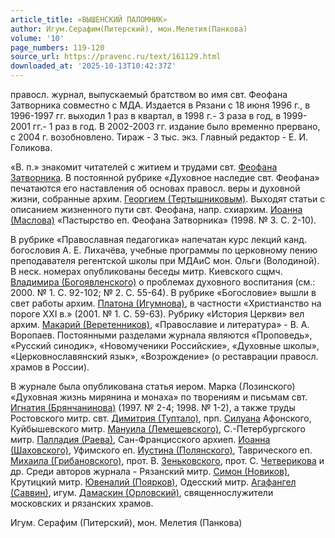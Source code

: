 ```yaml
---
article_title: «ВЫШЕНСКИЙ ПАЛОМНИК»
author: Игум.Серафим(Питерский), мон.Мелетия(Панкова)
volume: '10'
page_numbers: 119-120
source_url: https://pravenc.ru/text/161129.html
downloaded_at: '2025-10-13T10:42:37Z'
---
```


правосл. журнал, выпускаемый братством во имя свт. Феофана Затворника совместно с МДА. Издается в Рязани с 18 июня 1996 г., в 1996-1997 гг. выходил 1 раз в квартал, в 1998 г.- 3 раза в год, в 1999-2001 гг.- 1 раз в год. В 2002-2003 гг. издание было временно прервано, с 2004 г. возобновлено. Тираж - 3 тыс. экз. Главный редактор - Е. И. Голикова.

«В. п.» знакомит читателей с житием и трудами свт. [Феофана Затворника](<https://pravenc.ru/text/Феофана Затворника.html>). В постоянной рубрике «Духовное наследие свт. Феофана» печатаются его наставления об основах правосл. веры и духовной жизни, собранные архим. [Георгием (Тертышниковым)](<https://pravenc.ru/text/Георгием (Тертышниковым).html>). Выходят статьи с описанием жизненного пути свт. Феофана, напр. схиархим. [Иоанна (Маслова)](<https://pravenc.ru/text/Иоанна (Маслова).html>) «Пастырство еп. Феофана Затворника» (1998. № 3. С. 2-10).

В рубрике «Православная педагогика» напечатан курс лекций канд. богословия А. Е. Лихачёва, учебные программы по церковному пению преподавателя регентской школы при МДАиС мон. Ольги (Володиной). В неск. номерах опубликованы беседы митр. Киевского сщмч. [Владимира (Богоявленского)](<https://pravenc.ru/text/Владимира (Богоявленского).html>) о проблемах духовного воспитания (см.: 2000. № 1. С. 92-102; № 2. С. 55-64). В рубрике «Богословие» вышли в свет работы архим. [Платона (Игумнова)](<https://pravenc.ru/text/Платона (Игумнова).html>), в частности «Христианство на пороге XXI в.» (2001. № 1. С. 59-63). Рубрику «История Церкви» вел архим. [Макарий (Веретенников)](<https://pravenc.ru/text/Макарий (Веретенников).html>), «Православие и литература» - В. А. Воропаев. Постоянными разделами журнала являются «Проповедь», «Русский синодик», «Новомученики Российские», «Духовные школы», «Церковнославянский язык», «Возрождение» (о реставрации правосл. храмов в России).

В журнале была опубликована статья иером. Марка (Лозинского) «Духовная жизнь мирянина и монаха» по творениям и письмам свт. [Игнатия (Брянчанинова)](https://pravenc.ru/text/ИГНАТИЙ.html) (1997. № 2-4; 1998. № 1-2), а также труды Ростовского митр. свт. [Димитрия (Туптало)](https://pravenc.ru/text/Димитрий.html), прп. [Силуана](https://pravenc.ru/text/Силуан.html) Афонского, Куйбышевского митр. [Мануила (Лемешевского)](<https://pravenc.ru/text/Мануила (Лемешевского).html>), С.-Петербургского митр. [Палладия (Раева)](<https://pravenc.ru/text/Палладия (Раева).html>), Сан-Францисского архиеп. [Иоанна (Шаховского)](<https://pravenc.ru/text/Иоанна (Шаховского).html>), Уфимского еп. [Иустина (Полянского)](<https://pravenc.ru/text/Иустина (Полянского).html>), Таврического еп. [Михаила (Грибановского)](https://pravenc.ru/text/Михаил.html), прот. В. [Зеньковского](https://pravenc.ru/text/Зеньковский.html), прот. С. [Четверикова](https://pravenc.ru/text/Четверикова.html) и др. Среди авторов журнала - Рязанский митр. [Симон (Новиков)](<https://pravenc.ru/text/Симон (Новиков).html>), Крутицкий митр. [Ювеналий (Поярков)](<https://pravenc.ru/text/Ювеналий (Поярков).html>), Одесский митр. [Агафангел (Саввин)](<https://pravenc.ru/text/Агафангел (Саввин).html>), игум. [Дамаскин (Орловский)](<https://pravenc.ru/text/Дамаскин (Орловский).html>), священнослужители московских и рязанских храмов.

Игум.  Серафим   (Питерский), мон.  Мелетия   (Панкова)
